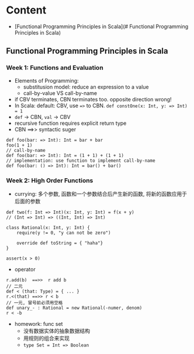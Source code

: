 # Content
- [Functional Programming Principles in Scala](# Functional Programming Principles in Scala)

## Functional Programming Principles in Scala
### Week 1: Functions and Evaluation
- Elements of Programming:
  - substitusion model: reduce an expression to a value
  - call-by-value VS call-by-name
- if CBV terminates, CBN terminates too. opposite direction wrong!
- In Scala:  default: CBV, use `=>` to CBN. `def constOne(x: Int, y: => Int) = 1`
- `def` -> CBN, `val` -> CBV
- recursive function requires explicit return type
- CBN ==>> syntactic suger
```
def foo(bar: => Int): Int = bar + bar
foo(1 + 1)
// call-by-name
def foo(bar: => Int): Int = (1 + 1) + (1 + 1)
// implementation: use function to implement call-by-name
def foo(bar: () => Int): Int = bar() + bar()
```

### Week 2: High Order Functions
- currying: 多个参数, 函数和一个参数结合后产生新的函数, 将新的函数应用于后面的参数
```
def two(f: Int => Int)(x: Int, y: Int) = f(x + y)
// (Int => Int) => ((Int, Int) => Int)

class Rational(x: Int, y: Int) {
    require(y != 0, "y can not be zero")
    
    override def toString = { "haha"}
}

assert(x > 0)
```

- operator
```
r.add(b)  ==>>  r add b
// 二元
def < (that: Type) = { ... }
r.<(that) ==>> r < b
// 一元, 冒号前必须用空格
def unary_- : Rational = new Rational(-numer, denom)
r < -b
```

- homework: func set
  - 没有数据实体的抽象数据结构
  - 用规则的组合来实现
  - `type Set = Int => Boolean`
